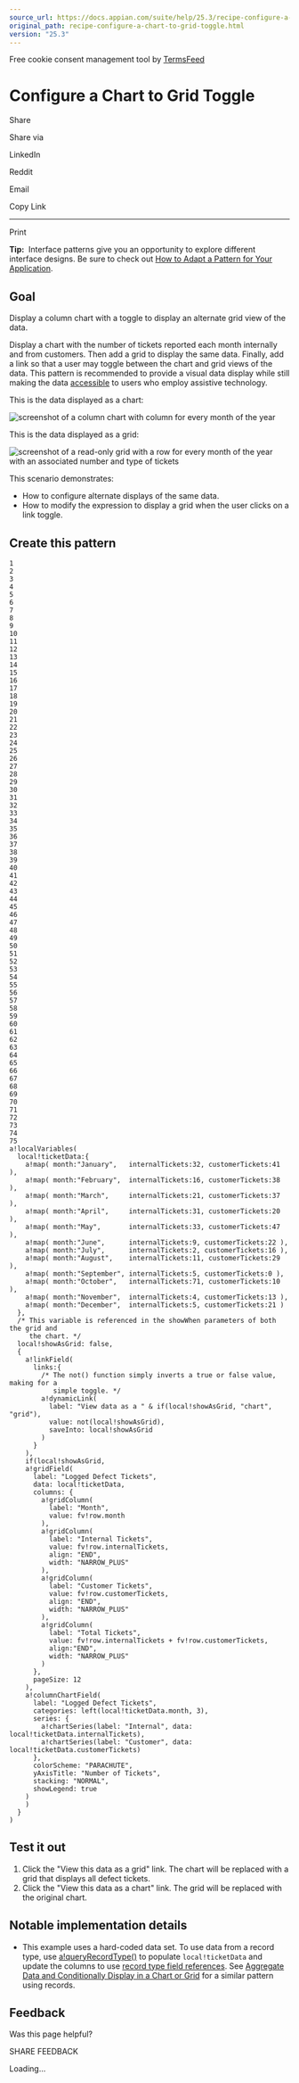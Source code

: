 ```yaml
---
source_url: https://docs.appian.com/suite/help/25.3/recipe-configure-a-chart-to-grid-toggle.html
original_path: recipe-configure-a-chart-to-grid-toggle.html
version: "25.3"
---
```


Free cookie consent management tool by [TermsFeed](https://www.termsfeed.com/)

# Configure a Chart to Grid Toggle

Share

Share via

LinkedIn

Reddit

Email

Copy Link

* * *

Print

**Tip:**  Interface patterns give you an opportunity to explore different interface designs. Be sure to check out [How to Adapt a Pattern for Your Application](Adapt_a_SAIL_Recipe_to_Work_with_My_Applications.html).

## Goal

Display a column chart with a toggle to display an alternate grid view of the data.

Display a chart with the number of tickets reported each month internally and from customers. Then add a grid to display the same data. Finally, add a link so that a user may toggle between the chart and grid views of the data. This pattern is recommended to provide a visual data display while still making the data [accessible](building_accessible_applications.html) to users who employ assistive technology.

This is the data displayed as a chart:

![screenshot of a column chart with column for every month of the year](images/SAIL_Recipe_chart_to_grid_toggle_chart_view_Parachute.png)

This is the data displayed as a grid:

![screenshot of a read-only grid with a row for every month of the year with an associated number and type of tickets](images/SAIL_Recipe_chart_to_grid_toggle_grid_view.png)

This scenario demonstrates:

-   How to configure alternate displays of the same data.
-   How to modify the expression to display a grid when the user clicks on a link toggle.

## Create this pattern

```
1
2
3
4
5
6
7
8
9
10
11
12
13
14
15
16
17
18
19
20
21
22
23
24
25
26
27
28
29
30
31
32
33
34
35
36
37
38
39
40
41
42
43
44
45
46
47
48
49
50
51
52
53
54
55
56
57
58
59
60
61
62
63
64
65
66
67
68
69
70
71
72
73
74
75
a!localVariables(
  local!ticketData:{
    a!map( month:"January",   internalTickets:32, customerTickets:41 ),
    a!map( month:"February",  internalTickets:16, customerTickets:38 ),
    a!map( month:"March",     internalTickets:21, customerTickets:37 ),
    a!map( month:"April",     internalTickets:31, customerTickets:20 ),
    a!map( month:"May",       internalTickets:33, customerTickets:47 ),
    a!map( month:"June",      internalTickets:9, customerTickets:22 ),
    a!map( month:"July",      internalTickets:2, customerTickets:16 ),
    a!map( month:"August",    internalTickets:11, customerTickets:29 ),
    a!map( month:"September", internalTickets:5, customerTickets:0 ),
    a!map( month:"October",   internalTickets:71, customerTickets:10 ),
    a!map( month:"November",  internalTickets:4, customerTickets:13 ),
    a!map( month:"December",  internalTickets:5, customerTickets:21 )
  },
  /* This variable is referenced in the showWhen parameters of both the grid and
     the chart. */
  local!showAsGrid: false,
  {
    a!linkField(
      links:{
        /* The not() function simply inverts a true or false value, making for a
           simple toggle. */
        a!dynamicLink(
          label: "View data as a " & if(local!showAsGrid, "chart", "grid"),
          value: not(local!showAsGrid),
          saveInto: local!showAsGrid
        )
      }
    ),
    if(local!showAsGrid,
    a!gridField(
      label: "Logged Defect Tickets",
      data: local!ticketData,
      columns: {
        a!gridColumn(
          label: "Month",
          value: fv!row.month
        ),
        a!gridColumn(
          label: "Internal Tickets",
          value: fv!row.internalTickets,
          align: "END",
          width: "NARROW_PLUS"
        ),
        a!gridColumn(
          label: "Customer Tickets",
          value: fv!row.customerTickets,
          align: "END",
          width: "NARROW_PLUS"
        ),
        a!gridColumn(
          label: "Total Tickets",
          value: fv!row.internalTickets + fv!row.customerTickets,
          align:"END",
          width: "NARROW_PLUS"
        )
      },
      pageSize: 12
    ),
    a!columnChartField(
      label: "Logged Defect Tickets",
      categories: left(local!ticketData.month, 3),
      series: {
        a!chartSeries(label: "Internal", data: local!ticketData.internalTickets),
        a!chartSeries(label: "Customer", data: local!ticketData.customerTickets)
      },
      colorScheme: "PARACHUTE",
      yAxisTitle: "Number of Tickets",
      stacking: "NORMAL",
      showLegend: true
    )
    )
  }
)
```

## Test it out

1.  Click the "View this data as a grid" link. The chart will be replaced with a grid that displays all defect tickets.
2.  Click the "View this data as a chart" link. The grid will be replaced with the original chart.

## Notable implementation details

-   This example uses a hard-coded data set. To use data from a record type, use [a!queryRecordType()](fnc_system_queryrecordtype.html) to populate `local!ticketData` and update the columns to use [record type field references](reference-records.html). See [Aggregate Data and Conditionally Display in a Chart or Grid](recipe-aggregate-data-and-conditionally-display-in-a-chart-or-grid.html) for a similar pattern using records.

## Feedback

Was this page helpful?

SHARE FEEDBACK

Loading...